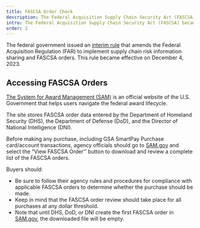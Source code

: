 ```yaml
---
title: FASCSA Order Check
description: The Federal Acquisition Supply Chain Security Act (FASCSA) became effective in December 2023.
intro: The Federal Acquisition Supply Chain Security Act (FASCSA) became effective in December 2023.
order: 2
---
```

The federal government issued an [interim rule](https://www.federalregister.gov/documents/2023/10/05/2023-21320/federal-acquisition-regulation-implementation-of-federal-acquisition-supply-chain-security-act) that amends the Federal Acquisition Regulation (FAR) to implement supply chain risk information sharing and FASCSA orders. This rule became effective on December 4, 2023.

## Accessing FASCSA Orders
[The System for Award Management (SAM)](http://sam.gov) is an official website of the U.S. Government that helps users navigate the federal award lifecycle. 

The site stores FASCSA order data entered by the Department of Homeland Security (DHS), the Department of Defense (DoD), and the Director of National Intelligence (DNI).

Before making any purchase, including GSA SmartPay Purchase card/account transactions, agency officials should go to [SAM.gov](http://sam.gov) and select the “View FASCSA Order'' button to download and review a complete list of the FASCSA orders.

Buyers should:
- Be sure to follow their agency rules and procedures for compliance with applicable FASCSA orders to determine whether the purchase should be made. 
- Keep in mind that the FASCSA order review should take place for all purchases at any dollar threshold.
- Note that until DHS, DoD, or DNI create the first FASCSA order in [SAM.gov]((http://sam.gov)), the downloaded file will be empty.
